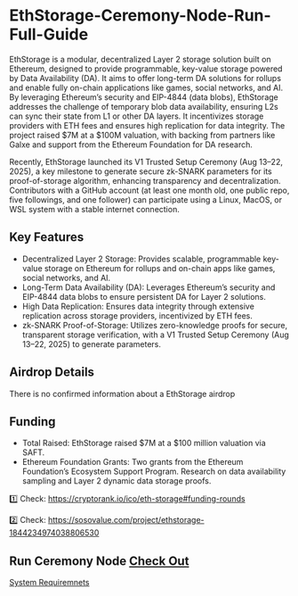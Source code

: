 # EthStorage-Ceremony-Node-Run-Full-Guide
EthStorage is a modular, decentralized Layer 2 storage solution built on Ethereum, designed to provide programmable, key-value storage powered by Data Availability (DA). It aims to offer long-term DA solutions for rollups and enable fully on-chain applications like games, social networks, and AI. By leveraging Ethereum’s security and EIP-4844 (data blobs), EthStorage addresses the challenge of temporary blob data availability, ensuring L2s can sync their state from L1 or other DA layers. It incentivizes storage providers with ETH fees and ensures high replication for data integrity. The project raised $7M at a $100M valuation, with backing from partners like Galxe and support from the Ethereum Foundation for DA research.

Recently, EthStorage launched its V1 Trusted Setup Ceremony (Aug 13–22, 2025), a key milestone to generate secure zk-SNARK parameters for its proof-of-storage algorithm, enhancing transparency and decentralization. Contributors with a GitHub account (at least one month old, one public repo, five followings, and one follower) can participate using a Linux, MacOS, or WSL system with a stable internet connection.

## Key Features
- Decentralized Layer 2 Storage: Provides scalable, programmable key-value storage on Ethereum for rollups and on-chain apps like games, social networks, and AI.
- Long-Term Data Availability (DA): Leverages Ethereum’s security and EIP-4844 data blobs to ensure persistent DA for Layer 2 solutions.
- High Data Replication: Ensures data integrity through extensive replication across storage providers, incentivized by ETH fees.
- zk-SNARK Proof-of-Storage: Utilizes zero-knowledge proofs for secure, transparent storage verification, with a V1 Trusted Setup Ceremony (Aug 13–22, 2025) to generate parameters.

## Airdrop Details
There is no confirmed information about a EthStorage airdrop

## Funding
- Total Raised: EthStorage raised $7M at a $100 million valuation via SAFT.
- Ethereum Foundation Grants: Two grants from the Ethereum Foundation’s Ecosystem Support Program. Research on data availability sampling and Layer 2 dynamic data storage proofs.

1️⃣ Check: https://cryptorank.io/ico/eth-storage#funding-rounds

2️⃣ Check: https://sosovalue.com/project/ethstorage-1844234974038806530

## Run Ceremony Node [Check Out](Ceremony-Node.md)   

[System Requiremnets](system-requirements.md)




